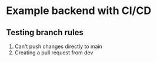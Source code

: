 # Example backend with CI/CD

## Testing branch rules
  1) Can't push changes directly to main
  2) Creating a pull request from dev
